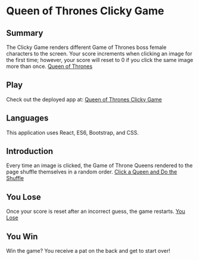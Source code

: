 # Queen of Thrones Clicky Game

## Summary
The Clicky Game renders different Game of Thrones boss female characters to the screen. Your score increments when clicking an image for the first time; however, your score will reset to 0 if you click the same image more than once.
[Queen of Thrones](https://drive.google.com/file/d/13dBwD5jacjF9vguF_OS1nOJcUJkgxIdC/view?usp=sharing)

## Play
Check out the deployed app at: [Queen of Thrones Clicky Game](https://cait-sidener.github.io/clicky-game/)

## Languages
This application uses React, ES6, Bootstrap, and CSS.

## Introduction
Every time an image is clicked, the Game of Throne Queens rendered to the page shuffle themselves in a random order.
[Click a Queen and Do the Shuffle](https://drive.google.com/file/d/1U-VLXYRjS0FDJ1YMutqzstWwszIv6n-J/view?usp=sharing)

## You Lose
Once your score is reset after an incorrect guess, the game restarts.
[You Lose](https://drive.google.com/file/d/1flJ4VXfya1ljR8aWiIy5b7H8XthMH-I0/view?usp=sharing)

## You Win
Win the game? You receive a pat on the back and get to start over!
